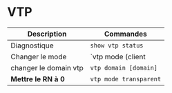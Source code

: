 # VTP

| Description | Commandes |
| ----------- | --------- |
| Diagnostique | `show vtp status` |
| Changer le mode | `vtp mode (client | server | transparent)` |
| changer le domain vtp | `vtp domain [domain]`|
| **Mettre le RN à 0** | `vtp mode transparent` |
